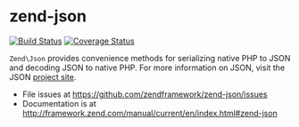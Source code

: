 # zend-json

[![Build Status](https://secure.travis-ci.org/zendframework/zend-json.svg?branch=master)](https://secure.travis-ci.org/zendframework/zend-json)
[![Coverage Status](https://coveralls.io/repos/zendframework/zend-json/badge.svg?branch=master)](https://coveralls.io/r/zendframework/zend-json?branch=master)

`Zend\Json` provides convenience methods for serializing native PHP to JSON and
decoding JSON to native PHP. For more information on JSON, visit the JSON
[project site](http://www.json.org/).


- File issues at https://github.com/zendframework/zend-json/issues
- Documentation is at http://framework.zend.com/manual/current/en/index.html#zend-json
